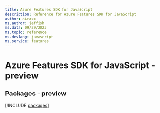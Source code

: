 ```yaml
---
title: Azure Features SDK for JavaScript
description: Reference for Azure Features SDK for JavaScript
author: xirzec
ms.author: jeffish
ms.data: 09/29/2023
ms.topic: reference
ms.devlang: javascript
ms.service: features
---
```

# Azure Features SDK for JavaScript - preview
## Packages - preview
[!INCLUDE [packages](features-index.md)]